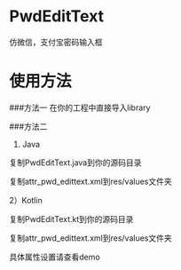 # PwdEditText
仿微信，支付宝密码输入框

# 使用方法
###方法一 
在你的工程中直接导入library

###方法二
1) Java

复制PwdEditText.java到你的源码目录

复制attr_pwd_edittext.xml到res/values文件夹

2）Kotlin

复制PwdEditText.kt到你的源码目录

复制attr_pwd_edittext.xml到res/values文件夹

具体属性设置请查看demo
